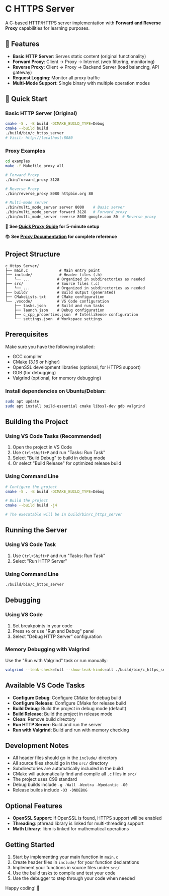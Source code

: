 # C HTTPS Server

A C-based HTTP/HTTPS server implementation with **Forward and Reverse Proxy** capabilities for learning purposes.

## 🌟 Features

- **Basic HTTP Server**: Serves static content (original functionality)
- **Forward Proxy**: Client → Proxy → Internet (web filtering, monitoring)
- **Reverse Proxy**: Client → Proxy → Backend Server (load balancing, API gateway)
- **Request Logging**: Monitor all proxy traffic
- **Multi-Mode Support**: Single binary with multiple operation modes

## 🚀 Quick Start

### Basic HTTP Server (Original)
```bash
cmake -S . -B build -DCMAKE_BUILD_TYPE=Debug
cmake --build build
./build/bin/c_https_server
# Visit: http://localhost:8080
```

### Proxy Examples
```bash
cd examples
make -f Makefile_proxy all

# Forward Proxy
./bin/forward_proxy 3128

# Reverse Proxy
./bin/reverse_proxy 8080 httpbin.org 80

# Multi-mode server
./bin/multi_mode_server server 8000    # Basic server
./bin/multi_mode_server forward 3128   # Forward proxy
./bin/multi_mode_server reverse 8080 google.com 80  # Reverse proxy
```

📖 **See [Quick Proxy Guide](Docs/QUICK_PROXY_GUIDE.md) for 5-minute setup**

📚 **See [Proxy Documentation](Docs/PROXY_DOCUMENTATION.md) for complete reference**

## Project Structure

```
c_Https_Server/
├── main.c              # Main entry point
├── include/            # Header files (.h)
│   └── ...            # Organized in subdirectories as needed
├── src/               # Source files (.c)
│   └── ...            # Organized in subdirectories as needed
├── build/             # Build output (generated)
├── CMakeLists.txt     # CMake configuration
└── .vscode/           # VS Code configuration
    ├── tasks.json     # Build and run tasks
    ├── launch.json    # Debug configuration
    ├── c_cpp_properties.json  # IntelliSense configuration
    └── settings.json  # Workspace settings
```

## Prerequisites

Make sure you have the following installed:

- GCC compiler
- CMake (3.16 or higher)
- OpenSSL development libraries (optional, for HTTPS support)
- GDB (for debugging)
- Valgrind (optional, for memory debugging)

### Install dependencies on Ubuntu/Debian:

```bash
sudo apt update
sudo apt install build-essential cmake libssl-dev gdb valgrind
```

## Building the Project

### Using VS Code Tasks (Recommended)

1. Open the project in VS Code
2. Use `Ctrl+Shift+P` and run "Tasks: Run Task"
3. Select "Build Debug" to build in debug mode
4. Or select "Build Release" for optimized release build

### Using Command Line

```bash
# Configure the project
cmake -S . -B build -DCMAKE_BUILD_TYPE=Debug

# Build the project
cmake --build build -j4

# The executable will be in build/bin/c_https_server
```

## Running the Server

### Using VS Code Task

1. Use `Ctrl+Shift+P` and run "Tasks: Run Task"
2. Select "Run HTTP Server"

### Using Command Line

```bash
./build/bin/c_https_server
```

## Debugging

### Using VS Code

1. Set breakpoints in your code
2. Press `F5` or use "Run and Debug" panel
3. Select "Debug HTTP Server" configuration

### Memory Debugging with Valgrind

Use the "Run with Valgrind" task or run manually:

```bash
valgrind --leak-check=full --show-leak-kinds=all ./build/bin/c_https_server
```

## Available VS Code Tasks

- **Configure Debug**: Configure CMake for debug build
- **Configure Release**: Configure CMake for release build
- **Build Debug**: Build the project in debug mode (default)
- **Build Release**: Build the project in release mode
- **Clean**: Remove build directory
- **Run HTTP Server**: Build and run the server
- **Run with Valgrind**: Build and run with memory checking

## Development Notes

- All header files should go in the `include/` directory
- All source files should go in the `src/` directory
- Subdirectories are automatically included in the build
- CMake will automatically find and compile all `.c` files in `src/`
- The project uses C99 standard
- Debug builds include `-g -Wall -Wextra -Wpedantic -O0`
- Release builds include `-O3 -DNDEBUG`

## Optional Features

- **OpenSSL Support**: If OpenSSL is found, HTTPS support will be enabled
- **Threading**: pthread library is linked for multi-threading support
- **Math Library**: libm is linked for mathematical operations

## Getting Started

1. Start by implementing your main function in `main.c`
2. Create header files in `include/` for your function declarations
3. Implement your functions in source files under `src/`
4. Use the build tasks to compile and test your code
5. Use the debugger to step through your code when needed

Happy coding! 🚀
